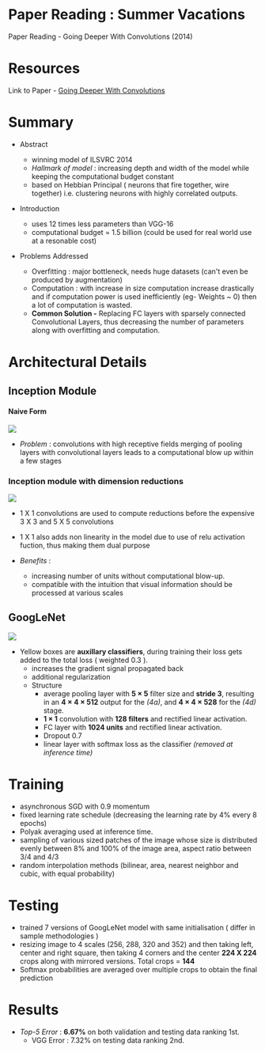 
# Paper Reading : Summer Vacations
Paper Reading - Going Deeper With Convolutions (2014) 

# Resources
Link to Paper - [Going Deeper With Convolutions](https://arxiv.org/abs/1409.4842)

# Summary

 * Abstract
 
	 * winning model of ILSVRC 2014
	 *  *Hallmark of model* : increasing depth and width of the model while keeping the computational budget constant
	 * based on Hebbian Principal ( neurons that fire together, wire together) i.e. clustering neurons with highly correlated outputs.
	 
* Introduction

	* uses 12 times less parameters than VGG-16
	* computational budget = 1.5 billion (could be used for real world use at a resonable cost)
	
* Problems Addressed

	* Overfitting : major bottleneck, needs huge datasets (can't even be produced by augmentation)
	* Computation : with increase in size computation increase drastically and if computation power is used inefficiently (eg- Weights ~ 0) then a lot of computation is wasted.
	* **Common Solution -** Replacing FC layers with sparsely connected Convolutional Layers, thus decreasing the number of parameters along with overfitting and computation.
	
# Architectural Details

## Inception Module

#### Naive Form
![
](https://cdn-images-1.medium.com/max/800/1*DKjGRDd_lJeUfVlY50ojOA.png)

* *Problem* : convolutions with high receptive fields merging of pooling layers with convolutional layers leads to a computational blow up within a few stages


### Inception module with dimension reductions
![
](https://cdn-images-1.medium.com/max/800/1*U_McJnp7Fnif-lw9iIC5Bw.png)

* 1 X 1 convolutions are used to compute reductions before the expensive 3 X 3 and 5 X 5 convolutions
* 1 X 1 also adds non linearity in the model due to use of relu activation fuction, thus making them dual purpose

* *Benefits* : 
	* increasing number of units without computational blow-up.
	* compatible with the intuition that visual information should be processed at various scales

## GoogLeNet

![
](https://cdn-images-1.medium.com/max/800/1*uW81y16b-ptBDV8SIT1beQ.png) 

* Yellow boxes are **auxillary classifiers**, during training their loss gets added to the total loss ( weighted 0.3 ).
	* increases the gradient signal propagated back
	* additional regularization
	* Structure
		*    average pooling layer with  **5 × 5**  filter size and  **stride 3**, resulting in an  **4 × 4 × 512** output for the  _(4a)_, and  **4 × 4 × 528**  for the  _(4d)_  stage.
		* **1 × 1**  convolution with  **128 filters** and rectified linear activation.
		*    FC layer with  **1024 units**  and rectified linear activation.
		*    Dropout 0.7
		*    linear layer with softmax loss as the classifier _(removed at inference time)_

# Training

* asynchronous SGD with 0.9 momentum
* fixed learning rate schedule (decreasing the learning rate by 4% every 8 epochs)
* Polyak averaging used at inference time.
* sampling of various sized patches of the image whose size is distributed evenly between 8% and 100% of the image area, aspect ratio between 3/4 and 4/3
* random interpolation methods (bilinear, area, nearest neighbor and cubic, with equal probability)

# Testing
* trained 7 versions of GoogLeNet model with same initialisation ( differ in sample methodologies )
* resizing image to 4 scales (256, 288, 320 and 352) and then taking left, center and right square, then taking 4 corners and the center **224 X 224** crops along with mirrored versions. Total crops = **144**
*  Softmax probabilities are averaged over multiple crops to obtain the final prediction

# Results

* _Top-5 Error_ : **6.67%** on both validation and testing data ranking 1st.
	* VGG Error : 7.32% on testing data ranking 2nd. 


